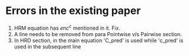 # Errors in the existing paper

1. HRM equation has $enc^c$ mentioned in it. Fix.
2. A line needs to be removed from para Pointwise v/s Pairwise section.
3. In HRD section, in the main equation 'C_pred' is used 
while 'c_pred' is used in the subsequent line